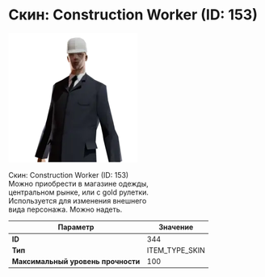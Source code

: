 # Скин: Construction Worker (ID: 153)

![Item Image](../img/344.webp?raw=true)

Скин: Construction Worker (ID: 153)<br>Можно приобрести в магазине одежды,<br>центральном рынке, или с gold рулетки.<br>Используется для изменения внешнего<br>вида персонажа. Можно надеть.


| Параметр | Значение |
|----------|----------|
| **ID** | 344 |
| **Тип** | ITEM_TYPE_SKIN |
| **Максимальный уровень прочности** | 100 |

